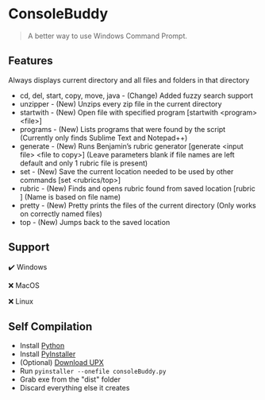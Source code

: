 # ConsoleBuddy

> A better way to use Windows Command Prompt.

## Features
Always displays current directory and all files and folders in that directory

- cd, del, start, copy, move, java - (Change) Added fuzzy search support
- unzipper - (New) Unzips every zip file in the current directory
- startwith - (New) Open file with specified program \[startwith \<program\> \<file\>\]
- programs - (New) Lists programs that were found by the script (Currently only finds Sublime Text and Notepad++)
- generate - (New) Runs Benjamin’s rubric generator \[generate \<input file\> \<file to copy\>\] (Leave parameters blank if file names are left default and only 1 rubric file is present)
- set - (New) Save the current location needed to be used by other commands [set <rubrics/top>]
- rubric - (New) Finds and opens rubric found from saved location [rubric <name>] (Name is based on file name)
- pretty - (New) Pretty prints the files of the current directory (Only works on correctly named files)
- top - (New) Jumps back to the saved location


## Support
✔️ Windows

❌ MacOS

❌ Linux


## Self Compilation
- Install [Python](https://www.python.org/)
- Install [PyInstaller](https://pyinstaller.org/en/stable/)
- (Optional) [Download UPX](https://upx.github.io/)
- Run `pyinstaller --onefile consoleBuddy.py`
- Grab exe from the "dist" folder
- Discard everything else it creates
